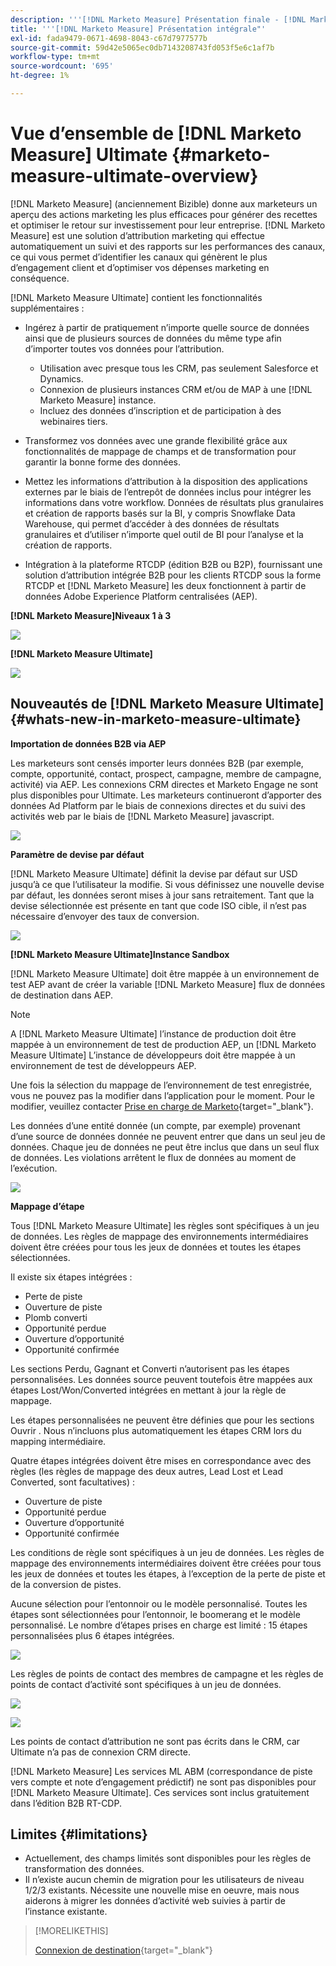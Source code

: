 ```yaml
---
description: '''[!DNL Marketo Measure] Présentation finale - [!DNL Marketo Measure] - Documentation du produit"'
title: '''[!DNL Marketo Measure] Présentation intégrale"'
exl-id: fada9479-0671-4698-8043-c67d7977577b
source-git-commit: 59d42e5065ec0db7143208743fd053f5e6c1af7b
workflow-type: tm+mt
source-wordcount: '695'
ht-degree: 1%

---
```


# Vue d’ensemble de [!DNL Marketo Measure] Ultimate {#marketo-measure-ultimate-overview}

[!DNL Marketo Measure] (anciennement Bizible) donne aux marketeurs un aperçu des actions marketing les plus efficaces pour générer des recettes et optimiser le retour sur investissement pour leur entreprise. [!DNL Marketo Measure] est une solution d’attribution marketing qui effectue automatiquement un suivi et des rapports sur les performances des canaux, ce qui vous permet d’identifier les canaux qui génèrent le plus d’engagement client et d’optimiser vos dépenses marketing en conséquence.

[!DNL Marketo Measure Ultimate] contient les fonctionnalités supplémentaires :

* Ingérez à partir de pratiquement n’importe quelle source de données ainsi que de plusieurs sources de données du même type afin d’importer toutes vos données pour l’attribution.
   * Utilisation avec presque tous les CRM, pas seulement Salesforce et Dynamics.
   * Connexion de plusieurs instances CRM et/ou de MAP à une [!DNL Marketo Measure] instance.
   * Incluez des données d’inscription et de participation à des webinaires tiers.

* Transformez vos données avec une grande flexibilité grâce aux fonctionnalités de mappage de champs et de transformation pour garantir la bonne forme des données.

* Mettez les informations d’attribution à la disposition des applications externes par le biais de l’entrepôt de données inclus pour intégrer les informations dans votre workflow. Données de résultats plus granulaires et création de rapports basés sur la BI, y compris Snowflake Data Warehouse, qui permet d’accéder à des données de résultats granulaires et d’utiliser n’importe quel outil de BI pour l’analyse et la création de rapports.

* Intégration à la plateforme RTCDP (édition B2B ou B2P), fournissant une solution d’attribution intégrée B2B pour les clients RTCDP sous la forme RTCDP et [!DNL Marketo Measure] les deux fonctionnent à partir de données Adobe Experience Platform centralisées (AEP).

**[!DNL Marketo Measure]Niveaux 1 à 3**

![](assets/marketo-measure-ultimate-overview-1.png)

**[!DNL Marketo Measure Ultimate]**

![](assets/marketo-measure-ultimate-overview-2.png)

## Nouveautés de [!DNL Marketo Measure Ultimate] {#whats-new-in-marketo-measure-ultimate}

**Importation de données B2B via AEP**

Les marketeurs sont censés importer leurs données B2B (par exemple, compte, opportunité, contact, prospect, campagne, membre de campagne, activité) via AEP. Les connexions CRM directes et Marketo Engage ne sont plus disponibles pour Ultimate. Les marketeurs continueront d’apporter des données Ad Platform par le biais de connexions directes et du suivi des activités web par le biais de [!DNL Marketo Measure] javascript.

![](assets/marketo-measure-ultimate-overview-3.png)

**Paramètre de devise par défaut**

[!DNL Marketo Measure Ultimate] définit la devise par défaut sur USD jusqu’à ce que l’utilisateur la modifie. Si vous définissez une nouvelle devise par défaut, les données seront mises à jour sans retraitement. Tant que la devise sélectionnée est présente en tant que code ISO cible, il n’est pas nécessaire d’envoyer des taux de conversion.

![](assets/marketo-measure-ultimate-overview-4.png)

**[!DNL Marketo Measure Ultimate]Instance Sandbox**

[!DNL Marketo Measure Ultimate] doit être mappée à un environnement de test AEP avant de créer la variable [!DNL Marketo Measure] flux de données de destination dans AEP.

>[!NOTE]
>
>A [!DNL Marketo Measure Ultimate] l’instance de production doit être mappée à un environnement de test de production AEP, un [!DNL Marketo Measure Ultimate] L’instance de développeurs doit être mappée à un environnement de test de développeurs AEP.

Une fois la sélection du mappage de l’environnement de test enregistrée, vous ne pouvez pas la modifier dans l’application pour le moment. Pour le modifier, veuillez contacter [Prise en charge de Marketo](https://nation.marketo.com/t5/support/ct-p/Support){target="_blank"}.

Les données d’une entité donnée (un compte, par exemple) provenant d’une source de données donnée ne peuvent entrer que dans un seul jeu de données. Chaque jeu de données ne peut être inclus que dans un seul flux de données. Les violations arrêtent le flux de données au moment de l’exécution.

![](assets/marketo-measure-ultimate-overview-5.png)

**Mappage d’étape**

Tous [!DNL Marketo Measure Ultimate] les règles sont spécifiques à un jeu de données. Les règles de mappage des environnements intermédiaires doivent être créées pour tous les jeux de données et toutes les étapes sélectionnées.

Il existe six étapes intégrées :

* Perte de piste
* Ouverture de piste
* Plomb converti
* Opportunité perdue
* Ouverture d’opportunité
* Opportunité confirmée

Les sections Perdu, Gagnant et Converti n’autorisent pas les étapes personnalisées. Les données source peuvent toutefois être mappées aux étapes Lost/Won/Converted intégrées en mettant à jour la règle de mappage.

Les étapes personnalisées ne peuvent être définies que pour les sections Ouvrir .
Nous n’incluons plus automatiquement les étapes CRM lors du mapping intermédiaire.

Quatre étapes intégrées doivent être mises en correspondance avec des règles (les règles de mappage des deux autres, Lead Lost et Lead Converted, sont facultatives) :

* Ouverture de piste
* Opportunité perdue
* Ouverture d’opportunité
* Opportunité confirmée

Les conditions de règle sont spécifiques à un jeu de données. Les règles de mappage des environnements intermédiaires doivent être créées pour tous les jeux de données et toutes les étapes, à l’exception de la perte de piste et de la conversion de pistes.

Aucune sélection pour l’entonnoir ou le modèle personnalisé. Toutes les étapes sont sélectionnées pour l’entonnoir, le boomerang et le modèle personnalisé. Le nombre d’étapes prises en charge est limité : 15 étapes personnalisées plus 6 étapes intégrées.

![](assets/marketo-measure-ultimate-overview-6.png)

Les règles de points de contact des membres de campagne et les règles de points de contact d’activité sont spécifiques à un jeu de données.

![](assets/marketo-measure-ultimate-overview-7.png)

![](assets/marketo-measure-ultimate-overview-8.png)

Les points de contact d’attribution ne sont pas écrits dans le CRM, car Ultimate n’a pas de connexion CRM directe.

[!DNL Marketo Measure] Les services ML ABM (correspondance de piste vers compte et note d’engagement prédictif) ne sont pas disponibles pour [!DNL Marketo Measure Ultimate]. Ces services sont inclus gratuitement dans l’édition B2B RT-CDP.

## Limites {#limitations}

* Actuellement, des champs limités sont disponibles pour les règles de transformation des données.
* Il n’existe aucun chemin de migration pour les utilisateurs de niveau 1/2/3 existants. Nécessite une nouvelle mise en oeuvre, mais nous aiderons à migrer les données d’activité web suivies à partir de l’instance existante.

>[!MORELIKETHIS]
>
>[Connexion de destination](/help/marketo-measure-and-marketo/marketo-measure-integrations-with-marketo/set-up-marketo-connection.md){target="_blank"}
